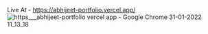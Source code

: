 Live At - https://abhijeet-portfolio.vercel.app/
<br/>
![https___abhijeet-portfolio vercel app - Google Chrome 31-01-2022 11_13_18](https://user-images.githubusercontent.com/66259889/151745155-e53d2b2a-dfa2-4496-b964-3718d39f9eff.png)
